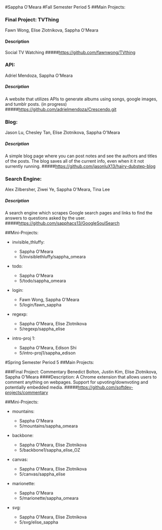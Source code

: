 #Sappha O'Meara
#Fall Semester
Period 5
##Main Projects:

### Final Project: TVThing
Fawn Wong, Elise Zlotnikova, Sappha O'Meara
#### Description
Social TV Watching
#####https://github.com/fawnwong/TVthing

### API:
Adriel Mendoza, Sappha O'Meara
##### Description
A website that utilizes APIs to generate albums using songs, google images, and tumblr posts. (in progress)
#####https://github.com/adrielmendoza/Crescendo.git

### Blog:
Jason Lu, Chesley Tan, Elise Zlotnikova, Sappha O'Meara
##### Description
A simple blog page where you can post notes and see the authors and titles of the posts. The blog saves all of the current info, even when it it not surrently running.
#####https://github.com/jasonluX13/hairy-dubstep-blog

### Search Engine:
Alex Zilbersher, Ziwei Ye, Sappha O'Meara, Tina Lee
##### Description
A search engine which scrapes Google search pages and links to find the answers to questions asked by the user.
#####https://github.com/sapphacs13/GoogleSoulSearch

##Mini-Projects:
* invisible_thluffy:
  * Sappha O'Meara
  * 5/invisiblethluffy/sappha_omeara
 
* todo:
  * Sappha O'Meara
  * 5/todo/sappha_omeara

* login:
  * Fawn Wong, Sappha O'Meara
  * 5/login/fawn_sappha
  
* regexp:
  * Sappha O'Meara, Elise Zlotnikova
  * 5/regexp/sappha_elise

* intro-proj 1:
  * Sappha O'Meara, Edison Shi
  * 5/intro-proj1/sappha_edison


#Spring Semester
Period 5
##Main Projects:

###Final Project: Commentary
Benedict Bolton, Justin Kim, Elise Zlotnikova, Sappha O'Meara
####Description:
A Chrome extension that allows users to comment anything on webpages. Support for upvoting/downvoting and potentially embedded media.
#####https://github.com/softdev-projects/commentary

##Mini-Projects:

* mountains:
    * Sappha O'Meara
    * 5/mountains/sappha_omeara

* backbone:
    * Sappha O'Meara, Elise Zlotnikova
    * 5/backbone1/sappha_elise_OZ

* canvas:
    * Sappha O'Meara, Elise Zlotnikova
    * 5/canvas/sappha_elise

* marionette:
    * Sappha O'Meara
    * 5/marionette/sappha_omeara

* svg:
    * Sappha O'Meara, Elise Zlotnikova
    * 5/svg/elise_sappha

